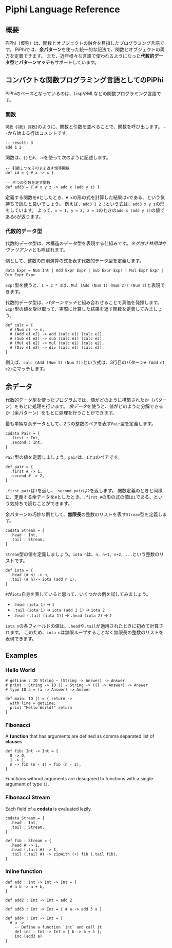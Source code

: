 # Piphi Language Reference

## 概要

PiPhi（仮称）は、関数とオブジェクトの融合を目指したプログラミング言語です。
PiPhiでは、**余パターン**を使った統一的な記法で、関数とオブジェクトの両方を定義できます。
また、近年様々な言語で使われるようになった**代数的データ型**と**パターンマッチ**もサポートしています。

## コンパクトな関数プログラミング言語としてのPiPhi

PiPhiのベースとなっているのは、LispやMLなどの関数プログラミング言語です。

### 関数

`関数 引数1 引数2`のように、関数と引数を並べることで、関数を呼び出します。
`--`から始まる行はコメントです。

```
-- result: 3
add 1 2
```

関数は、`{}`と`#`、`->`を使って次のように記述します。

```
-- 引数１つをそのまま返す恒等関数
def id = { # x -> x }

-- 三つの引数を足す関数
def add3 = { # x y z -> add x (add y z) }
```

定義する関数を`#`としたとき、`# x`の形の式を計算した結果は`x`である、という気持ちで読むと良いでしょう。
例えば、`add3 1 2 3`という式は、`add3 x y z`の形をしています。
よって、`x = 1, y = 2, z = 3`のときの`add x (add y z)`の値である`6`が返ります。

### 代数的データ型

代数的データ型は、木構造のデータ型を表現する仕組みです。*タグ付き共用体*や*ヴァリアント*とも呼ばれます。

例として、整数の四則演算の式を表す代数的データ型を定義します。

```
data Expr = Num Int | Add Expr Expr | Sub Expr Expr | Mul Expr Expr | Div Expr Expr
```

`Expr`型を使うと、`1 + 2 * 3`は、`Mul (Add (Num 1) (Num 2)) (Num 3)`と表現できます。

代数的データ型は、*パターンマッチ*と組み合わせることで真価を発揮します。
`Expr`型の値を受け取って、実際に計算した結果を返す関数を定義してみましょう。

```
def calc = {
  # (Num n) -> n,
  # (Add e1 e2) -> add (calc e1) (calc e2),
  # (Sub e1 e2) -> sub (calc e1) (calc e2),
  # (Mul e1 e2) -> mul (calc e1) (calc e2),
  # (Div e1 e2) -> div (calc e1) (calc e2),
}
```

例えば、`calc (Add (Num 1) (Num 2))`という式は、3行目のパターン`# (Add e1 e2)`にマッチします。

## 余データ

代数的データ型を使ったプログラムでは、値がどのように構築されたか（パターン）をもとに処理を行います。
*余データ*を使うと、値がどのように分解できるか（余パターン）をもとに処理を行うことができます。

最も単純な余データとして、2つの整数のペアを表す`Pair`型を定義します。

```
codata Pair = {
  .first : Int,
  .second : Int,
}
```

`Pair`型の値を定義しましょう。`pair`は、`1`と`2`のペアです。

```
def pair = {
  .first # -> 1,
  .second # -> 2,
}
```

`.first pair`は`1`を返し、`.second pair`は`2`を返します。
関数定義のときと同様に、定義する余データを`#`としたとき、`.first #`の形の式の値は`1`である、という気持ちで読むことができます。

余パターンの巧妙な例として、**無限長**の整数のリストを表す`Stream`型を定義します。

```
codata Stream = {
  .head : Int,
  .tail : Stream,
}
```

`Stream`型の値を定義しましょう。`iota n`は、`n, n+1, n+2, ...`という整数のリストです。

```
def iota = {
  .head (# n) -> n,
  .tail (# n)-> iota (add n 1),
}
```

`#`が`iota`自身を表していると思って、いくつかの例を試してみましょう。

- `.head (iota 1)` -> `1`
- `.tail (iota 1)` -> `iota (add 1 1)` -> `iota 2`
- `.head (.tail (iota 1))` -> `.head (iota 2)` -> `2`

`iota n`の各フィールドの値は、`.head`や`.tail`が適用されたときに初めて計算されます。
このため、`iota n`は無限ループすることなく無限長の整数のリストを表現できます。

## Examples

### Hello World

```
# getLine : IO String ~ (String -> Answer) -> Answer
# print : String -> IO () ~ String -> (() -> Answer) -> Answer
# type IO a = (a -> Answer) -> Answer

def main: IO () = { return ->
  with line = getLine;
  print "Hello World!" return
}
```

### Fibonacci

A **function** that has arguments are defined as comma separated list of **clause**s.

```
def fib: Int -> Int = {
  0 -> 0,
  1 -> 1,
  n -> fib (n - 1) + fib (n - 2),
}
```

Functions without arguments are desugared to functions with a single argument of type `()`.

### Fibonacci Stream

Each field of a **codata** is evaluated lazily.

```
codata Stream = {
  .head : Int,
  .tail : Stream,
}

def fib : Stream = {
  .head # -> 1,
  .head (.tail #) -> 1,
  .tail (.tail #) -> zipWith (+) fib (.tail fib),
}
```

### Inline function

```
def add : Int -> Int -> Int = {
  # a b -> a + b,
}

def add2 : Int -> Int = add 2

def add3 : Int -> Int = { # a -> add 3 a }

def add4 : Int -> Int = {
  # a ->
    -- Define a function `inc` and call it
    def inc : Int -> Int = { b -> b + 1 };
    inc (add3 a)
}
```